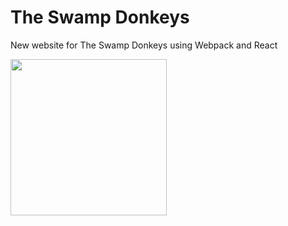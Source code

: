 # The Swamp Donkeys
New website for The Swamp Donkeys using Webpack and React

<img src="http://www.theswampdonkeys.com/src/img/logos/tsd_nav.svg" height="250px">
